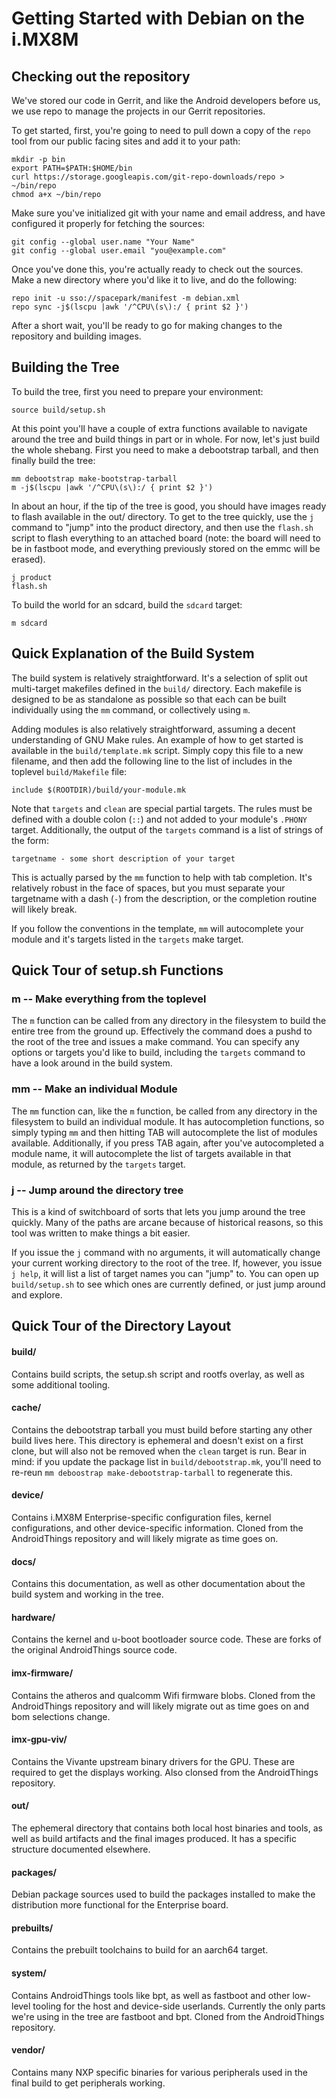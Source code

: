 # Getting Started with Debian on the i.MX8M

## Checking out the repository

We've stored our code in Gerrit, and like the Android developers before us, we
use repo to manage the projects in our Gerrit repositories.

To get started, first, you're going to need to pull down a copy of the `repo`
tool from our public facing sites and add it to your path:

```
mkdir -p bin
export PATH=$PATH:$HOME/bin
curl https://storage.googleapis.com/git-repo-downloads/repo > ~/bin/repo
chmod a+x ~/bin/repo
```

Make sure you've initialized git with your name and email address, and have
configured it properly for fetching the sources:

```
git config --global user.name "Your Name"
git config --global user.email "you@example.com"
```

Once you've done this, you're actually ready to check out the sources. Make a
new directory where you'd like it to live, and do the following:

```
repo init -u sso://spacepark/manifest -m debian.xml
repo sync -j$(lscpu |awk '/^CPU\(s\):/ { print $2 }')
```

After a short wait, you'll be ready to go for making changes to the repository
and building images.


## Building the Tree

To build the tree, first you need to prepare your environment:

```
source build/setup.sh
```

At this point you'll have a couple of extra functions available to navigate
around the tree and build things in part or in whole. For now, let's just build
the whole shebang. First you need to make a debootstrap tarball, and then
finally build the tree:

```
mm debootstrap make-bootstrap-tarball
m -j$(lscpu |awk '/^CPU\(s\):/ { print $2 }')
```

In about an hour, if the tip of the tree is good, you should have images ready
to flash available in the out/ directory. To get to the tree quickly, use the
`j` command to "jump" into the product directory, and then use the `flash.sh`
script to flash everything to an attached board (note: the board will need to be
in fastboot mode, and everything previously stored on the emmc will be erased).

```
j product
flash.sh
```

To build the world for an sdcard, build the `sdcard` target:

```
m sdcard
```

## Quick Explanation of the Build System

The build system is relatively straightforward. It's a selection of split
out multi-target makefiles defined in the `build/` directory. Each makefile is
designed to be as standalone as possible so that each can be built individually
using the `mm` command, or collectively using `m`.

Adding modules is also relatively straightforward, assuming a decent
understanding of GNU Make rules. An example of how to get started is available
in the `build/template.mk` script. Simply copy this file to a new filename, and
then add the following line to the list of includes in the toplevel
`build/Makefile` file:

```
include $(ROOTDIR)/build/your-module.mk
```

Note that `targets` and `clean` are special partial targets. The rules must be
defined with a double colon (`::`) and not added to your module's `.PHONY`
target. Additionally, the output of the `targets` command is a list of strings
of the form:

```
targetname - some short description of your target
```

This is actually parsed by the `mm` function to help with tab completion. It's
relatively robust in the face of spaces, but you must separate your targetname
with a dash (`-`) from the description, or the completion routine will likely
break.

If you follow the conventions in the template, `mm` will autocomplete your
module and it's targets listed in the `targets` make target.

## Quick Tour of setup.sh Functions

### m -- Make everything from the toplevel

The `m` function can be called from any directory in the filesystem to build the
entire tree from the ground up. Effectively the command does a pushd to the root
of the tree and issues a make command. You can specify any options or targets
you'd like to build, including the `targets` command to have a look around in
the build system.

### mm -- Make an individual Module

The `mm` function can, like the `m` function, be called from any directory in
the filesystem to build an individual module. It has autocompletion functions,
so simply typing `mm` and then hitting TAB will autocomplete the list of modules
available. Additionally, if you press TAB again, after you've autocompleted a
module name, it will autocomplete the list of targets available in that module,
as returned by the `targets` target.

### j -- Jump around the directory tree

This is a kind of switchboard of sorts that lets you jump around the tree
quickly. Many of the paths are arcane because of historical reasons, so this
tool was written to make things a bit easier.

If you issue the `j` command with no arguments, it will automatically change
your current working directory to the root of the tree. If, however, you issue
`j help`, it will list a list of target names you can "jump" to. You can open up
`build/setup.sh` to see which ones are currently defined, or just jump around
and explore.

## Quick Tour of the Directory Layout

#### build/
Contains build scripts, the setup.sh script and rootfs overlay, as well as some
additional tooling.

#### cache/
Contains the debootstrap tarball you must build before starting any other build
lives here. This directory is ephemeral and doesn't exist on a first clone, but
will also not be removed when the `clean` target is run. Bear in mind: if you
update the package list in `build/debootstrap.mk`, you'll need to re-reun `mm
deboostrap make-debootstrap-tarball` to regenerate this.

#### device/
Contains i.MX8M Enterprise-specific configuration files, kernel configurations,
and other device-specific information. Cloned from the AndroidThings repository
and will likely migrate as time goes on.

#### docs/
Contains this documentation, as well as other documentation about the build
system and working in the tree.

#### hardware/
Contains the kernel and u-boot bootloader source code. These are forks of the
original AndroidThings source code.

#### imx-firmware/
Contains the atheros and qualcomm Wifi firmware blobs. Cloned from the
AndroidThings repository and will likely migrate out as time goes on and bom
selections change.

#### imx-gpu-viv/
Contains the Vivante upstream binary drivers for the GPU. These are required to
get the displays working. Also clonsed from the AndroidThings repository.

#### out/
The ephemeral directory that contains both local host binaries and tools, as
well as build artifacts and the final images produced. It has a specific
structure documented elsewhere.

#### packages/
Debian package sources used to build the packages installed to make the
distribution more functional for the Enterprise board.

#### prebuilts/
Contains the prebuilt toolchains to build for an aarch64 target.

#### system/
Contains AndroidThings tools like bpt, as well as fastboot and other low-level
tooling for the host and device-side userlands. Currently the only parts we're
using in the tree are fastboot and bpt. Cloned from the AndroidThings
repository.

#### vendor/
Contains many NXP specific binaries for various peripherals used in the final
build to get peripherals working.

